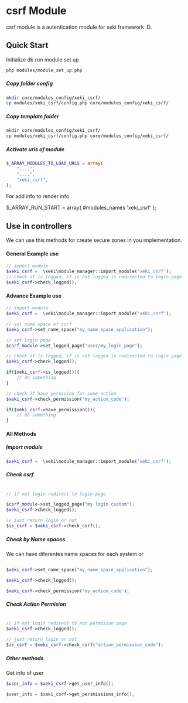 # csrf Module

csrf module is a autentication module for xeki framework :D.

## Quick Start

Initialize db run module set up 

```bash
php modules/module_set_up.php
```

##### Copy folder config

```bash
mkdir core/modules_config/xeki_csrf/
cp modules/xeki_csrf/config.php core/modules_config/xeki_csrf/
```

##### Copy template folder
```bash
mkdir core/modules_config/xeki_csrf/
cp modules/xeki_csrf/config.php core/modules_config/xeki_csrf/
```


##### Activate urls of module 

```php
$_ARRAY_MODULES_TO_LOAD_URLS = array(
    "....",
    "....",
    "xeki_csrf",
); 
```

For add info to render info 

$_ARRAY_RUN_START = array(
    #modules_names
   'xeki_csrf'
);


## Use in controllers
We can use this methods for create secure zones in you implementation.

#### General Example use
```php
// import module 
$xeki_csrf =  \xeki\module_manager::import_module('xeki_csrf');
// check if is logged, if is not logged is redirected to login page
$xeki_csrf->check_logged();
```

#### Advance Example use
```php
// import module 
$xeki_csrf =  \xeki\module_manager::import_module('xeki_csrf');

// set name space of csrf
$xeki_csrf->set_name_space("my_name_space_application");

// set login page
$csrf_module->set_logged_page("user/my_login_page");

// check if is logged, if is not logged is redirected to login page
$xeki_csrf->check_logged();

if($xeki_csrf->is_logged()){
    // do something
}

// check if have permision for some action
$xeki_csrf->check_permission('my_action_code');

if($xeki_csrf->have_permission()){
    // do something
}

```

#### All Methods
##### Import module

```php
$xeki_csrf =  \xeki\module_manager::import_module('xeki_csrf');
```

##### Check csrf
```php

// if not login redirect to login page

$csrf_module->set_logged_page("my login custom");
$xeki_csrf->check_logged();

// just return login or not 
$is_csrf = $xeki_csrf->check_csrf();

```

##### Check by Name spaces
We can have diferentes name spaces for each system or 
```php

$xeki_csrf->set_name_space("my_name_space_application");

$xeki_csrf->check_logged();

$xeki_csrf->check_permission('my_action_code');


```


##### Check Action Permision
```php

// if not login redirect to not permision page
$xeki_csrf->check_logged();

// just return login or not 
$is_csrf = $xeki_csrf->check_csrf("action_permission_code");

```

##### Other methods

Get info of user
```php
$user_info = $xeki_csrf->get_user_info();

$user_info = $xeki_csrf->get_persmissions_info();
```


